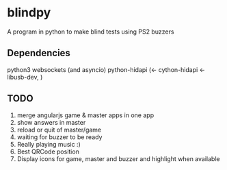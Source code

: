 # blindpy
A program in python to make blind tests using PS2 buzzers


Dependencies
------------

python3
websockets (and asyncio)
python-hidapi (<- cython-hidapi <- libusb-dev, )



TODO
----

1. merge angularjs game & master apps in one app
2. show answers in master
3. reload or quit of master/game
4. waiting for buzzer to be ready
5. Really playing music :)
6. Best QRCode position
7. Display icons for game, master and buzzer and highlight when available